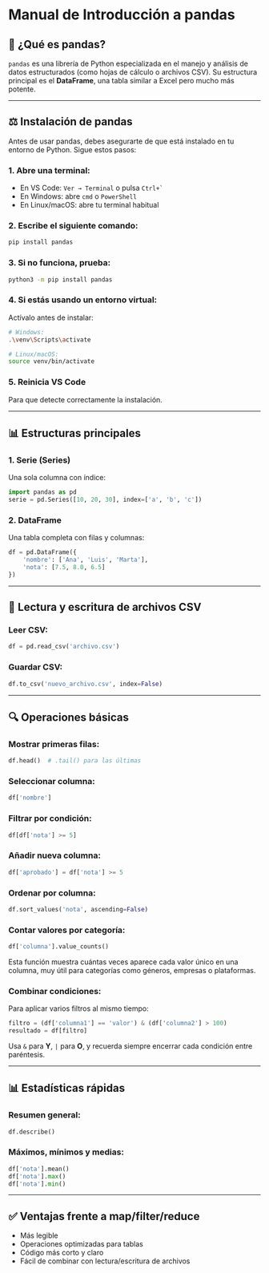 # Manual de Introducción a pandas

## 📄 ¿Qué es pandas?

`pandas` es una librería de Python especializada en el manejo y análisis de datos estructurados (como hojas de cálculo o archivos CSV). Su estructura principal es el **DataFrame**, una tabla similar a Excel pero mucho más potente.

---

## ⚖️ Instalación de pandas

Antes de usar pandas, debes asegurarte de que está instalado en tu entorno de Python. Sigue estos pasos:

### 1. Abre una terminal:

* En VS Code: `Ver → Terminal` o pulsa `` Ctrl+` ``
* En Windows: abre `cmd` o `PowerShell`
* En Linux/macOS: abre tu terminal habitual

### 2. Escribe el siguiente comando:

```bash
pip install pandas
```

### 3. Si no funciona, prueba:

```bash
python3 -m pip install pandas
```

### 4. Si estás usando un entorno virtual:

Actívalo antes de instalar:

```bash
# Windows:
.\venv\Scripts\activate

# Linux/macOS:
source venv/bin/activate
```

### 5. Reinicia VS Code

Para que detecte correctamente la instalación.

---

## 📊 Estructuras principales

### 1. Serie (Series)

Una sola columna con índice:

```python
import pandas as pd
serie = pd.Series([10, 20, 30], index=['a', 'b', 'c'])
```

### 2. DataFrame

Una tabla completa con filas y columnas:

```python
df = pd.DataFrame({
    'nombre': ['Ana', 'Luis', 'Marta'],
    'nota': [7.5, 8.0, 6.5]
})
```

---

## 📂 Lectura y escritura de archivos CSV

### Leer CSV:

```python
df = pd.read_csv('archivo.csv')
```

### Guardar CSV:

```python
df.to_csv('nuevo_archivo.csv', index=False)
```

---

## 🔍 Operaciones básicas

### Mostrar primeras filas:

```python
df.head()  # .tail() para las últimas
```

### Seleccionar columna:

```python
df['nombre']
```

### Filtrar por condición:

```python
df[df['nota'] >= 5]
```

### Añadir nueva columna:

```python
df['aprobado'] = df['nota'] >= 5
```

### Ordenar por columna:

```python
df.sort_values('nota', ascending=False)
```

### Contar valores por categoría:

```python
df['columna'].value_counts()
```

Esta función muestra cuántas veces aparece cada valor único en una columna, muy útil para categorías como géneros, empresas o plataformas.

### Combinar condiciones:

Para aplicar varios filtros al mismo tiempo:

```python
filtro = (df['columna1'] == 'valor') & (df['columna2'] > 100)
resultado = df[filtro]
```

Usa `&` para **Y**, `|` para **O**, y recuerda siempre encerrar cada condición entre paréntesis.

---

## 📊 Estadísticas rápidas

### Resumen general:

```python
df.describe()
```

### Máximos, mínimos y medias:

```python
df['nota'].mean()
df['nota'].max()
df['nota'].min()
```

---

## ✅ Ventajas frente a map/filter/reduce

* Más legible
* Operaciones optimizadas para tablas
* Código más corto y claro
* Fácil de combinar con lectura/escritura de archivos

